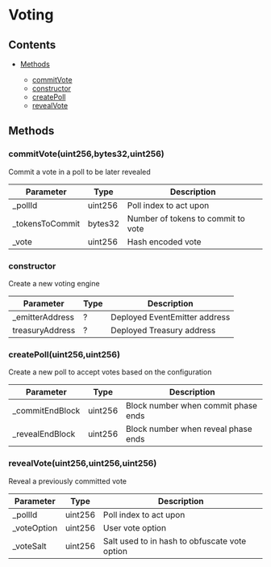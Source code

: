 # Voting




## Contents


 - [Methods](undefined)
    
     - [commitVote](#commitVoteuint256bytes32uint256)
     - [constructor](#constructo)
     - [createPoll](#createPolluint256uint256)
     - [revealVote](#revealVoteuint256uint256uint256)
    

## Methods

### commitVote(uint256,bytes32,uint256)


Commit a vote in a poll to be later revealed

Parameter | Type | Description
--- | --- | ---
_pollId | uint256 | Poll index to act upon
_tokensToCommit | bytes32 | Number of tokens to commit to vote
_vote | uint256 | Hash encoded vote

### constructor


Create a new voting engine

Parameter | Type | Description
--- | --- | ---
_emitterAddress | ? | Deployed EventEmitter address
treasuryAddress | ? | Deployed Treasury address

### createPoll(uint256,uint256)


Create a new poll to accept votes based on the configuration

Parameter | Type | Description
--- | --- | ---
_commitEndBlock | uint256 | Block number when commit phase ends
_revealEndBlock | uint256 | Block number when reveal phase ends

### revealVote(uint256,uint256,uint256)


Reveal a previously committed vote

Parameter | Type | Description
--- | --- | ---
_pollId | uint256 | Poll index to act upon
_voteOption | uint256 | User vote option
_voteSalt | uint256 | Salt used to in hash to obfuscate vote option
